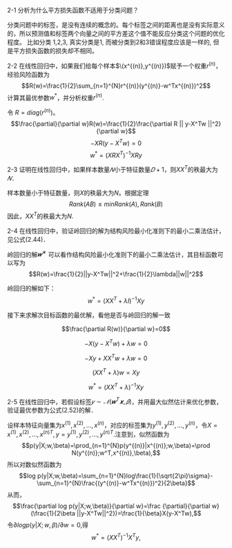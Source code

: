 2-1 分析为什么平方损失函数不适用于分类问题？

分类问题中的标签，是没有连续的概念的。每个标签之间的距离也是没有实际意义的，所以预测值和标签两个向量之间的平方差这个值不能反应分类这个问题的优化程度。
比如分类 1,2,3, 真实分类是1, 而被分类到2和3错误程度应该是一样的, 但是平方损失函数的损失却不相同。

2-2 在线性回归中，如果我们给每个样本$\(x^{(n)},y^{(n)})$赋予一个权重$r^{(n)}$，经验风险函数为
$$R(w)=\frac{1}{2}\sum_{n=1}^{N}r^{(n)}(y^{(n)}-w^Tx^{(n)})^2$$
计算其最优参数$w^*$，并分析权重$r^{(n)}$.

令 $R=diag(r^{(n)})$。
$$\frac{\partial}{\partial w}R(w)=\frac{1}{2}\frac{\partial R || y-X^Tw ||^2}{\partial w}$$
$$-XR(y-X^Tw)=0$$
$$w^*=(XRX^T)^{-1}XRy$$

2-3 证明在线性回归中，如果样本数量$𝑁$小于特征数量$𝐷+1$，则$XX^T$的秩最大为$𝑁$．

样本数量小于特征数量，则$X$的秩最大为$N$。根据定理
$$Rank(AB) \leq min{Rank(A),Rank(B)}$$
因此，$XX^T$的秩最大为$N$.

2-4 在线性回归中，验证岭回归的解为结构风险最小化准则下的最小二乘法估计，见公式(2.44)．

岭回归的解$𝒘^∗$ 可以看作结构风险最小化准则下的最小二乘法估计，其目标函数可以写为
$$R(w)=\frac{1}{2}||y-X^Tw||^2+\frac{1}{2}\lambda||w||^2$$

岭回归的解如下：
$$w^*=(XX^T+\lambda I)^{-1}Xy$$

接下来求解次目标函数的最优解，看他是否与岭回归的解一致

$$\frac{\partial R(w)}{\partial w}=0$$

$$-X(y-X^Tw)+\lambda w=0$$

$$-Xy+XX^Tw+\lambda w=0$$

$$(XX^T+\lambda)w=Xy$$

$$w^*=(XX^T+\lambda)^{-1}Xy$$

2-5 在线性回归中，若假设标签$𝑦 ∼ 𝒩(𝒘^T𝒙, 𝛽)$，并用最大似然估计来优化参数，验证最优参数为公式(2.52)的解．

设样本特征向量集为${x^{(1)},x^{(2)},...,x^{(n)}}$，对应的标签集为${y^{(1)},y^{(2)},...,y^{(n)}}$，令$X={x^{(1)},x^{(2)},...,x^{(n)}}^T,y={y^{(1)},y^{(2)},...,y^{(n)}}^T$.注意到，似然函数为
$$p(y|X;w,\beta)=\prod_{n=1}^{N}p(y^{(n)}|x^{(n)};w,\beta)=\prod N(y^{(n)};w^T,x^{(n)},\beta),$$
所以对数似然函数为
$$log p(y|X;w,\beta)=\sum_{n=1}^{N}log\frac{1}{\sqrt{2\pi}\sigma}-\sum_{n=1}^{N}\frac{(y^{(n)}-w^Tx^{(n)})^2}{2\beta}$$
从而，
$$\frac{\partial log p(y|X;w,\beta)}{\partial w}=\frac {\partial}{\partial w}(\frac{1}{2\beta ||y-X^Tw||^2})=\frac{1}{\beta}X(y-X^Tw),$$
令$\partial logp(y|X;w,\beta)/\partial w=0,$得
$$w^*=(XX^T)^{-1}X^Ty,$$
